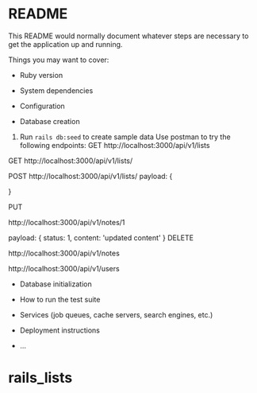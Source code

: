 # README

This README would normally document whatever steps are necessary to get the
application up and running.

Things you may want to cover:

* Ruby version

* System dependencies

* Configuration

* Database creation

1. Run `rails db:seed`  to create sample data
Use postman to try the following endpoints: 
GET
http://localhost:3000/api/v1/lists

GET
http://localhost:3000/api/v1/lists/<id>

POST 
http://localhost:3000/api/v1/lists/<id>
payload: 
{

}

PUT

http://localhost:3000/api/v1/notes/1

payload: 
{
status: 1,
content: 'updated content'
}
DELETE


http://localhost:3000/api/v1/notes





http://localhost:3000/api/v1/users


* Database initialization

* How to run the test suite

* Services (job queues, cache servers, search engines, etc.)

* Deployment instructions

* ...
# rails_lists
